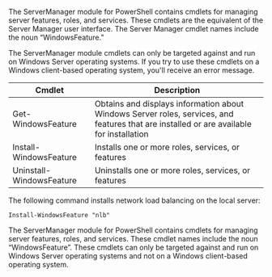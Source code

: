The ServerManager module for PowerShell contains cmdlets for managing server features, roles, and services. These cmdlets are the equivalent of the Server Manager user interface. The Server Manager cmdlet names include the noun “WindowsFeature.”

The ServerManager module cmdlets can only be targeted against and run on Windows Server operating systems. If you try to use these cmdlets on a Windows client-based operating system, you'll receive an error message.

|Cmdlet|	Description|
| --- | --- |
|Get-WindowsFeature|	Obtains and displays information about Windows Server roles, services, and features that are installed or are available for installation|
|Install-WindowsFeature|	Installs one or more roles, services, or features|
|Uninstall-WindowsFeature|	Uninstalls one or more roles, services, or features|

The following command installs network load balancing on the local server:

``` pwsh
Install-WindowsFeature "nlb"
```

The ServerManager module for PowerShell contains cmdlets for managing server features, roles, and services. These cmdlet names include the noun “WindowsFeature”. These cmdlets can only be targeted against and run on Windows Server operating systems and not on a Windows client-based operating system.